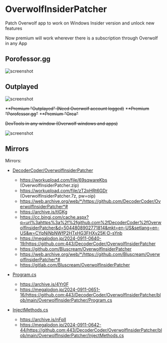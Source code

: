# OverwolfInsiderPatcher

Patch Overwolf app to work on Windows Insider version and unlock new features

Now premium will work wherever there is a subscription through Overwolf in any App

## Porofessor.gg

![screenshot](https://i.imgur.com/5DDAJde.png)

## Outplayed

![screenshot](https://i.imgur.com/qXAtQJ8.png)



*~~*Premium "Outplayed" (Need Overwolf account logged)~~
*~~*Premium "Porofessor.gg"~~
*~~*Premium "Orca"~~

~~DevTools in any window (Overwolf windows and apps)~~

![screenshot](https://i.imgur.com/17uDpEG.png)

## Mirrors

Mirrors:
- [DecoderCoder/OverwolfInsiderPatcher](https://github.com/DecoderCoder/OverwolfInsiderPatcher)
   - https://workupload.com/file/69sqwareKbs (OverwolfInsiderPatcher.zip)
   - https://workupload.com/file/zT2pHRt6GDr (OverwolfInsiderPatcher.7z, pw=oip)
   - https://web.archive.org/web/*/https://github.com/DecoderCoder/OverwolfInsiderPatcher*#
   - https://archive.is/tlGKg
   - https://cc.bingj.com/cache.aspx?q=url%3ahttps%3a%2f%2fgithub.com%2fDecoderCoder%2fOverwolfInsiderPatcher&d=5044808902771814&mkt=en-US&setlang=en-US&w=CYpNiNbNWfP2HTxHG3FHXv25K-D-sYnb
   - https://megalodon.jp/2024-0911-0640-19/https://github.com:443/DecoderCoder/OverwolfInsiderPatcher
   - https://github.com/Bluscream/OverwolfInsiderPatcher
   - https://web.archive.org/web/*/https://github.com/Bluscream/OverwolfInsiderPatcher*#
   - https://gitlab.com/Bluscream/OverwolfInsiderPatcher

- [Program.cs](https://github.com/DecoderCoder/OverwolfInsiderPatcher/blob/main/OverwolfInsiderPatcher/Program.cs)
   - https://archive.is/4Yr0F
   - https://megalodon.jp/2024-0911-0651-16/https://github.com:443/DecoderCoder/OverwolfInsiderPatcher/blob/main/OverwolfInsiderPatcher/Program.cs

- [InjectMethods.cs](https://github.com/DecoderCoder/OverwolfInsiderPatcher/blob/main/OverwolfInsiderPatcher/InjectMethods.cs)
   - https://archive.is/nFplI
   - https://megalodon.jp/2024-0911-0642-44/https://github.com:443/DecoderCoder/OverwolfInsiderPatcher/blob/main/OverwolfInsiderPatcher/InjectMethods.cs
